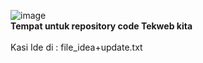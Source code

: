 ![image](https://user-images.githubusercontent.com/66553650/121775037-6b02e800-cbaf-11eb-812b-39e39cbe3745.png)
<br><b>Tempat untuk repository code Tekweb kita</b></br>
<br> Kasi Ide di : file_idea+update.txt </br>
